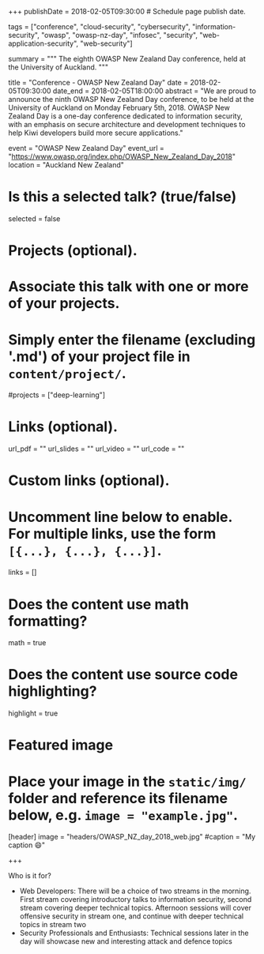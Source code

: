 +++
publishDate = 2018-02-05T09:30:00  # Schedule page publish date.

tags = ["conference", "cloud-security", "cybersecurity", "information-security", "owasp", "owasp-nz-day", "infosec", "security", "web-application-security", "web-security"]

summary = """
The eighth OWASP New Zealand Day conference, held at the University of Auckland.
"""

title = "Conference - OWASP New Zealand Day"
date = 2018-02-05T09:30:00
date_end = 2018-02-05T18:00:00
abstract = "We are proud to announce the ninth OWASP New Zealand Day conference, to be held at the University of Auckland on Monday February 5th, 2018. OWASP New Zealand Day is a one-day conference dedicated to information security, with an emphasis on secure architecture and development techniques to help Kiwi developers build more secure applications."

event = "OWASP New Zealand Day"
event_url = "https://www.owasp.org/index.php/OWASP_New_Zealand_Day_2018"
location = "Auckland New Zealand"

# Is this a selected talk? (true/false)
selected = false

# Projects (optional).
#   Associate this talk with one or more of your projects.
#   Simply enter the filename (excluding '.md') of your project file in `content/project/`.
#projects = ["deep-learning"]

# Links (optional).
url_pdf = ""
url_slides = ""
url_video = ""
url_code = ""

# Custom links (optional).
#   Uncomment line below to enable. For multiple links, use the form `[{...}, {...}, {...}]`.
links = []


# Does the content use math formatting?
math = true

# Does the content use source code highlighting?
highlight = true

# Featured image
# Place your image in the `static/img/` folder and reference its filename below, e.g. `image = "example.jpg"`.
[header]
image = "headers/OWASP_NZ_day_2018_web.jpg"
#caption = "My caption :smile:"

+++

Who is it for?

* Web Developers: There will be a choice of two streams in the morning. First stream covering introductory talks to information security, second stream covering deeper technical topics. Afternoon sessions will cover offensive security in stream one, and continue with deeper technical topics in stream two
* Security Professionals and Enthusiasts: Technical sessions later in the day will showcase new and interesting attack and defence topics

